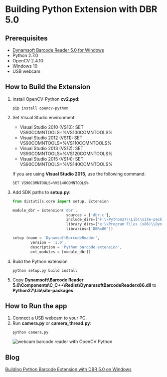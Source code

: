 # Building Python Extension with DBR 5.0

## Prerequisites
* [Dynamsoft Barcode Reader 5.0 for Windows][0]
* Python 2.7.0
* OpenCV 2.4.10
* Windows 10
* USB webcam

## How to Build the Extension
1. Install OpenCV-Python **cv2.pyd**:

    ```
    pip install opencv-python
    ```

2. Set Visual Studio environment:
    * Visual Studio 2010 (VS10): SET VS90COMNTOOLS=%VS100COMNTOOLS%
    * Visual Studio 2012 (VS11): SET VS90COMNTOOLS=%VS110COMNTOOLS%
    * Visual Studio 2013 (VS12): SET VS90COMNTOOLS=%VS120COMNTOOLS%
    * Visual Studio 2015 (VS14): SET VS90COMNTOOLS=%VS140COMNTOOLS%

    If you are using **Visual Studio 2015**, use the following command:

    ```
    SET VS90COMNTOOLS=%VS140COMNTOOLS%
    ```

3. Add SDK paths to **setup.py**:

    ```python
    from distutils.core import setup, Extension

    module_dbr = Extension('dbr',
                            sources = ['dbr.c'], 
                            include_dirs=["F:\\Python27\\Lib\\site-packages\\numpy\\core\\include\\numpy", 'e:\\Program Files (x86)\\Dynamsoft\\Barcode Reader 5.0\\Components\\C_C++\\Include'],
                            library_dirs=['e:\\Program Files (x86)\\Dynamsoft\Barcode Reader 5.0\\Components\\C_C++\\Lib'],
                            libraries=['DBRx86'])

    setup (name = 'DynamsoftBarcodeReader',
            version = '1.0',
            description = 'Python barcode extension',
            ext_modules = [module_dbr])

    ```

4. Build the Python extension

    ```
    python setup.py build install
    ```

4. Copy **Dynamsoft\Barcode Reader 5.0\Components\C_C++\Redist\DynamsoftBarcodeReaderx86.dll** to **Python27\Lib\site-packages**

## How to Run the app
1. Connect a USB webcam to your PC.
2. Run **camera.py** or **camera_thread.py**:
    ```
    python camera.py
    ```
    ![webcam barcode reader with OpenCV Python](http://www.codepool.biz/wp-content/uploads/2017/04/python-barcode-reader.PNG)

## Blog
[Building Python Barcode Extension with DBR 5.0 on Windows][2]

[0]:http://www.dynamsoft.com/Downloads/Dynamic-Barcode-Reader-Download.aspx
[1]:http://stackoverflow.com/questions/2817869/error-unable-to-find-vcvarsall-bat
[2]:http://www.codepool.biz/python-barcode-extension-dbr-windows.html
